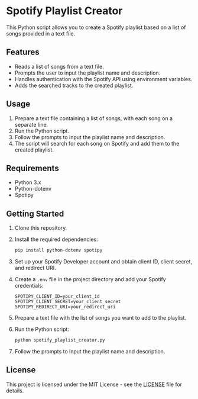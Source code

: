 
# Spotify Playlist Creator

This Python script allows you to create a Spotify playlist based on a list of songs provided in a text file.

## Features

- Reads a list of songs from a text file.
- Prompts the user to input the playlist name and description.
- Handles authentication with the Spotify API using environment variables.
- Adds the searched tracks to the created playlist.

## Usage

1. Prepare a text file containing a list of songs, with each song on a separate line.
2. Run the Python script.
3. Follow the prompts to input the playlist name and description.
4. The script will search for each song on Spotify and add them to the created playlist.

## Requirements

- Python 3.x
- Python-dotenv
- Spotipy

## Getting Started

1. Clone this repository.
2. Install the required dependencies:

    ```bash
    pip install python-dotenv spotipy
    ```

3. Set up your Spotify Developer account and obtain client ID, client secret, and redirect URI.
4. Create a `.env` file in the project directory and add your Spotify credentials:

    ```
    SPOTIPY_CLIENT_ID=your_client_id
    SPOTIPY_CLIENT_SECRET=your_client_secret
    SPOTIPY_REDIRECT_URI=your_redirect_uri
    ```

5. Prepare a text file with the list of songs you want to add to the playlist.
6. Run the Python script:

    ```bash
    python spotify_playlist_creator.py
    ```

7. Follow the prompts to input the playlist name and description.

## License

This project is licensed under the MIT License - see the [LICENSE](LICENSE) file for details.
